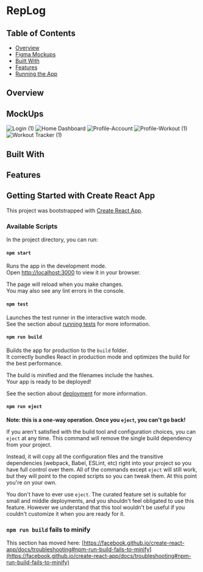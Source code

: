 # RepLog
## Table of Contents

- [Overview](#overview)
- [Figma Mockups](#mockups)
- [Built With](#built-with)
- [Features](#features)
- [Running the App](#getting-started-with-create-react-app)

## Overview
<!-- TODO: Add a screenshot of the live project.
    1. Link to a 'live demo.'
    2. Describe your overall experience in a couple of sentences.
    3. List a few specific technical things that you learned or improved on.
    4. Share any other tips or guidance for others attempting this or something similar.
 -->
## MockUps
 ![Login (1)](https://github.com/user-attachments/assets/7831fe2b-8695-4695-8ecc-e8b52af082c1)
 ![Home Dashboard](https://github.com/user-attachments/assets/438a11d5-49b1-4bf4-8f64-91c47f03508a)
 ![Profile-Account](https://github.com/user-attachments/assets/eb069436-1cd5-4dbb-b9c0-c600f59ddf42)
 ![Profile-Workout (1)](https://github.com/user-attachments/assets/a493c917-fdd0-4541-8864-5fb238a62d1c)
 ![Workout Tracker (1)](https://github.com/user-attachments/assets/57a1c966-c9d2-4737-9f7e-b716f8d90fa5)

 



## Built With
<!-- TODO: List any MAJOR libraries/frameworks (e.g. React, Tailwind) with links to their homepages. -->
## Features
<!-- TODO: List what specific 'user problems' that this application solves. -->

## Getting Started with Create React App

This project was bootstrapped with [Create React App](https://github.com/facebook/create-react-app).

### Available Scripts

In the project directory, you can run:

#### `npm start`

Runs the app in the development mode.\
Open [http://localhost:3000](http://localhost:3000) to view it in your browser.

The page will reload when you make changes.\
You may also see any lint errors in the console.

#### `npm test`

Launches the test runner in the interactive watch mode.\
See the section about [running tests](https://facebook.github.io/create-react-app/docs/running-tests) for more information.

#### `npm run build`

Builds the app for production to the `build` folder.\
It correctly bundles React in production mode and optimizes the build for the best performance.

The build is minified and the filenames include the hashes.\
Your app is ready to be deployed!

See the section about [deployment](https://facebook.github.io/create-react-app/docs/deployment) for more information.

#### `npm run eject`

**Note: this is a one-way operation. Once you `eject`, you can't go back!**

If you aren't satisfied with the build tool and configuration choices, you can `eject` at any time. This command will remove the single build dependency from your project.

Instead, it will copy all the configuration files and the transitive dependencies (webpack, Babel, ESLint, etc) right into your project so you have full control over them. All of the commands except `eject` will still work, but they will point to the copied scripts so you can tweak them. At this point you're on your own.

You don't have to ever use `eject`. The curated feature set is suitable for small and middle deployments, and you shouldn't feel obligated to use this feature. However we understand that this tool wouldn't be useful if you couldn't customize it when you are ready for it.


### `npm run build` fails to minify

This section has moved here: [https://facebook.github.io/create-react-app/docs/troubleshooting#npm-run-build-fails-to-minify](https://facebook.github.io/create-react-app/docs/troubleshooting#npm-run-build-fails-to-minify)
